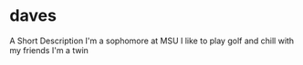 # daves
A Short Description
I'm a sophomore at MSU
I like to play golf and chill with my friends
I'm a twin
